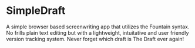 # SimpleDraft

A simple browser based screenwriting app that utilizes the Fountain syntax. No frills plain text editing but with a lightweight, intuitative and user friendly version tracking system. Never forget which draft is The Draft ever again!